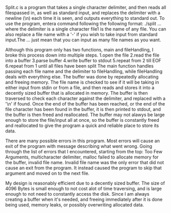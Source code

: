 Split.c is a program that takes a single character delimiter, and then reads all filespassed in, as well as standard input, and replaces the delimiter with a newline (\n) each time it is seen, and outputs everything to standard out. To use the program, entera command following the following format: 
./split <delimiter> <file1> ...
where the delimiter is a single character file1 is the name of any file. You can also replace a file name with a '-' if you wish to take input from standard input.The ... just mean that you can input as many file names as you want. 

Although this program only has two functions, main and fileHandling, I broke this process down into multiple steps. 
1.open the file
2.read the file into a buffer
3.parse buffer
4.write buffer to stdout
5.repeat from 2 till EOF
6.repeat from 1 until all files have been split
The main function handles passing each file name and the delimiter to fileHandling, while fileHandling deals with everything else. The buffer was done by repeatedly allocating and freeing memory. The file name is checked to see if it will be taking in either input from stdin or from a file, and then reads and stores it into a decently sized buffer that is allocated in memory. The buffer is then traversed to check each character against the delimiter, and replaced with a '\n' if found. Once the end of the buffer has been reached, or the end of the file character has been found in the buffer, it is then printed to stdout, and the buffer is then freed and reallocated. The buffer may not alawys be large enough to store the file/input all at once, so the buffer is constantly freed and reallocated to give the program a quick and reliable place to store its data. 

There are many possible errors in this program. Most errors will cause an exit of the program with message describing what went wrong. Going through the list of errors that I encountered, starting from the top: Too Few Arguments, multicharacter delimiter,  malloc failed to allocate memory for the buffer, invalid file name. Invalid file name was the only error that did not cause an exit from the program. It instead caused the program to skip that argument and moved on to the next file.

My design is reasonably efficient due to a decently sized buffer. The size of 4096 Bytes is small enough to not cost alot of time traversing, and is large enough to not need to constantly access the disk. Since I am always creating a buffer when it's needed, and freeing immediately after it is done being used, memory leaks, or possibly overwriting allocated data. 
